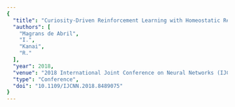 ```yaml
---
{
  "title": "Curiosity-Driven Reinforcement Learning with Homeostatic Regulation",
  "authors": [
    "Magrans de Abril",
    "I.",
    "Kanai",
    "R."
  ],
  "year": 2018,
  "venue": "2018 International Joint Conference on Neural Networks (IJCNN)",
  "type": "Conference",
  "doi": "10.1109/IJCNN.2018.8489075"
}
---
```

